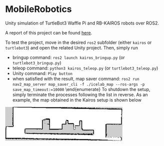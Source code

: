 # MobileRobotics
Unity simulation of TurtleBot3 Waffle Pi and RB-KAIROS robots over ROS2.

A report of this project can be found [here](https://www.overleaf.com/read/qfqdpnxpnphg).

To test the project, move in the desired `ros2` subfolder (either `kairos` or `turtlebot3`) and open the related Unity project. Then, simply run
- bringup command: `ros2 launch kairos_bringup.py` (or `turtlebot3_bringup.py`)
- teleop command: `python3 kairos_teleop.py` (or `turtlebot3_teleop.py`)
- Unity command: `Play button`
- when satisfied with the result, map saver command: `ros2 run nav2_map_server map_saver_cli -f ./icelab_map --ros-args -p save_map_timeout:=10000`
\end{enumerate}
To shutdown the setup, simply terminate the processes following the list in reverse. As an example, the map obtained in the Kairos setup is shown below

![ICE Lab map obtained from Kairos SLAM](doc/icelab_map.png)
